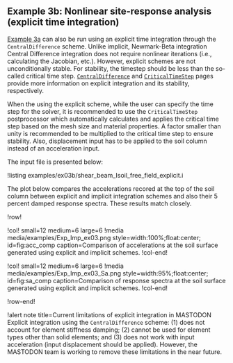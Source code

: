 ## Example 3b: Nonlinear site-response analysis (explicit time integration)

[Example 3a](examples/example3a.md) can also be run using an explicit time integration through the `CentralDifference`
scheme. Unlike implicit, Newmark-Beta integration Central Difference integration
does not require nonlinear iterations (i.e., calculating the Jacobian, etc.). However,
explicit schemes are not unconditionally stable. For stability, the timestep
should be less than the so-called critical time step. [`CentralDifference`](source/timeintegrators/CentralDifference.md)
and [`CriticalTimeStep`](source/postprocessors/CriticalTimeStep.md) pages
provide more information on explicit integration and its stability, respectively.   

When the using the explicit scheme, while the user can specify the time step for the solver,
it is recommended to use the `CriticalTimeStep` postprocessor which automatically
calculates and applies the critical time step based on the mesh size and material
properties. A factor smaller than unity is recommended to be multiplied to the critical
time step to ensure stability. Also, displacement input has to be applied to the
soil column instead of an acceleration input.

The input file is presented below:

!listing examples/ex03b/shear_beam_Isoil_free_field_explicit.i

The plot below compares the accelerations recored at the top of the soil column between
explicit and implicit integration schemes and also their 5 percent damped response spectra.
 These results match closely.

!row!

!col! small=12 medium=6 large=6
!media media/examples/Exp_Imp_ex03.png
     style=width:100%;float:center;
     id=fig:acc_comp
      caption=Comparison of accelerations at the soil surface generated using explicit and implicit schemes.
!col-end!

!col! small=12 medium=6 large=6
!media media/examples/Exp_Imp_ex03_Sa.png
     style=width:95%;float:center;
     id=fig:sa_comp
      caption=Comparison of response spectra at the soil surface generated using explicit and implicit schemes.
!col-end!

!row-end!

!alert note title=Current limitations of explicit integration in MASTODON
Explicit integration using the `CentralDifference` scheme: (1) does not account for
element stiffness damping; (2) cannot be used for element types other than solid
elements; and (3) does not work with input acceleration (input displacement should
be applied). However, the MASTODON team is working to remove these limitations in the near future.
